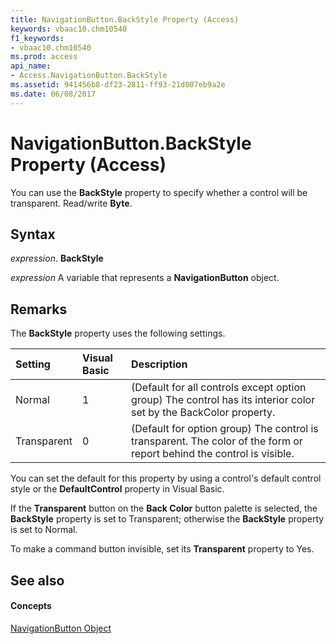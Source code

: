 ```yaml
---
title: NavigationButton.BackStyle Property (Access)
keywords: vbaac10.chm10540
f1_keywords:
- vbaac10.chm10540
ms.prod: access
api_name:
- Access.NavigationButton.BackStyle
ms.assetid: 941456b8-df23-2811-ff93-21d007eb9a2e
ms.date: 06/08/2017
---
```



# NavigationButton.BackStyle Property (Access)

You can use the **BackStyle** property to specify whether a control will be transparent. Read/write **Byte**.


## Syntax

 _expression_. **BackStyle**

 _expression_ A variable that represents a **NavigationButton** object.


## Remarks

The **BackStyle** property uses the following settings.



|**Setting**|**Visual Basic**|**Description**|
|:-----|:-----|:-----|
|Normal|1|(Default for all controls except option group) The control has its interior color set by the BackColor property.|
|Transparent|0|(Default for option group) The control is transparent. The color of the form or report behind the control is visible.|
You can set the default for this property by using a control's default control style or the **DefaultControl** property in Visual Basic.

If the **Transparent** button on the **Back Color** button palette is selected, the **BackStyle** property is set to Transparent; otherwise the **BackStyle** property is set to Normal.

To make a command button invisible, set its **Transparent** property to Yes.


## See also


#### Concepts


[NavigationButton Object](navigationbutton-object-access.md)

